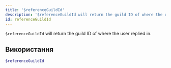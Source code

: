 ```yaml
---
title: '$referenceGuildId'
description: '$referenceGuildId will return the guild ID of where the user replied in.'
id: referenceGuildId
---
```


`$referenceGuildId` will return the guild ID of where the user replied in.

## Використання

```php
$referenceGuildId
```
